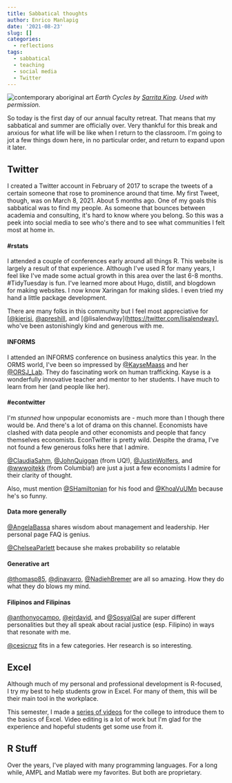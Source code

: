 ```yaml
---
title: Sabbatical thoughts
author: Enrico Manlapig
date: '2021-08-23'
slug: []
categories:
  - reflections
tags:
  - sabbatical
  - teaching
  - social media
  - Twitter
---
```




![contemporary aboriginal art](featured.jpg)
*Earth Cycles by [Sarrita King](https://artisticsolutionsgroup.com.au/). Used with permission.*



So today is the first day of our annual faculty retreat.  That means that my sabbatical and summer are officially over. Very thankful for this break and anxious for what life will be like when I return to the classroom.  I'm going to jot a few things down here, in no particular order, and return to expand upon it later.

## Twitter

I created a Twitter account in February of 2017 to scrape the tweets of a certain someone that rose to prominence around that time.  My first Tweet, though, was on March 8, 2021. About 5 months ago.  One of my goals this sabbatical was to find my people.  As someone that bounces between academia and consulting, it's hard to know where you belong.  So this was a peek into social media to see who's there and to see what communities I felt most at home in.

#### \#rstats

I attended a couple of conferences early around all things R.  This website is largely a result of that experience.  Although I've used R for many years, I feel like I've made some actual growth in this area over the last 6-8 months.  \#TidyTuesday is fun. I've learned more about Hugo, distill, and blogdown for making websites. I now know Xaringan for making slides. I even tried my hand a little package development.

There are many folks in this community but I feel most appreciative for [[\@kierisi](https://twitter.com/kierisi), [\@apreshill](https://twitter.com/apreshill), and [\@lisalendway](https://twitter.com/lisalendway], who've been astonishingly kind and generous with me.

#### INFORMS

I attended an INFORMS conference on business analytics this year. In the ORMS world, I've been so impressed by [\@KayseMaass](https://twitter.com/kaysemaass) and her [\@ORSJ_Lab](https://twitter.com/orsj_lab).  They do fascinating work on human trafficking.  Kayse is a wonderfully innovative teacher and mentor to her students.  I have much to learn from her (and people like her).

#### \#econtwitter

I'm *stunned* how unpopular economists are - much more than I though there would be. And there's a lot of drama on this channel. Economists have clashed with data people and other economists and people that fancy themselves economists. EconTwitter is pretty wild.  Despite the drama, I've not found a few generous folks here that I admire.

[\@ClaudiaSahm](https://twitter.com/claudiasahm), [\@JohnQuiggan](https://twitter.com/johnquiggan) (from UQ!),  [\@JustinWolfers](https://twitter.com/justinwolfers), and [\@wwwojtekk](https://twitter.com/wwwojtekk) (from Columbia!) are just a just a few economists I admire for their clarity of thought. 

Also, must mention [\@SHamiltonian](https://twitter.com/shamiltonian) for his food and [\@KhoaVuUMn](https://twitter.com/khoavuumn) because he's so funny.

#### Data more generally

[\@AngelaBassa](https://twitter.com/angelabassa) shares wisdom about management and leadership. Her personal page FAQ is genius.

[\@ChelseaParlett](https://twitter.com/chelseaparlett) because she makes probability so relatable

#### Generative art

[\@thomasp85](https://twitter.com/thomasp85), [\@djnavarro](https://twitter.com/djnavarro), [\@NadiehBremer](https://twitter.com/nadiehbremer) are all so amazing.  How they do what they do blows my mind.


#### Filipinos and Filipinas

[\@anthonyocampo](https://twitter.com/anthonyocampo), [\@ejrdavid](https://twitter.com/ejrdavid), and [\@SosyalGal](https://twitter.com/sosyalgal) are super different personalities but they all speak about racial justice (esp. Filipino) in ways that resonate with me.

[\@cesicruz](https://twitter.com/cesicruz) fits in a few categories. Her research is so interesting.


## Excel

Although much of my personal and professional development is R-focused, I try my best to help students grow in Excel.  For many of them, this will be their main tool in the workplace.

This semester, I made a [series of videos](https://www.westmont.edu/cove-career-center/students/career-tech-basics) for the college to introduce them to the basics of Excel.  Video editing is a lot of work but I'm glad for the experience and hopeful students get some use from it.

## R Stuff

Over the years, I've played with many programming languages. For a long while, AMPL and Matlab were  my favorites.  But both are proprietary.  

